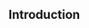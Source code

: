 ## Introduction

<!--
My name is Sourajit Mitra and my origins lie in the urban backdrop of Bengal.
Currently 19 years old and pursuing my ambitions in the data handling fields as well as a keen interest in CLoud Technology in Jain Deemed-to-be Universiy Bengaluru, I am also an active member in American Football, football as well as the Rowing Teams.

I am not working on anything at the moment but I will soon undertake case studies to further solidify my grasp on the concepts of data analytics. 
Hoping to be the best version of myself, both in society and in the coding arena.
Toodles!
-->

